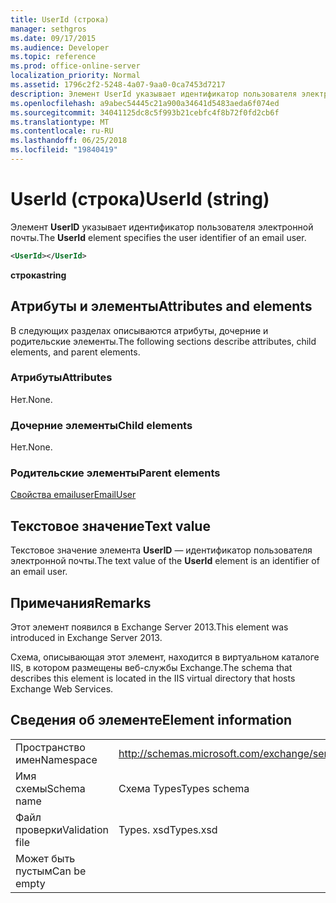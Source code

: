 ```yaml
---
title: UserId (строка)
manager: sethgros
ms.date: 09/17/2015
ms.audience: Developer
ms.topic: reference
ms.prod: office-online-server
localization_priority: Normal
ms.assetid: 1796c2f2-5248-4a07-9aa0-0ca7453d7217
description: Элемент UserId указывает идентификатор пользователя электронной почты.
ms.openlocfilehash: a9abec54445c21a900a34641d5483aeda6f074ed
ms.sourcegitcommit: 34041125dc8c5f993b21cebfc4f8b72f0fd2cb6f
ms.translationtype: MT
ms.contentlocale: ru-RU
ms.lasthandoff: 06/25/2018
ms.locfileid: "19840419"
---
```

# <a name="userid-string"></a><span data-ttu-id="0ca30-103">UserId (строка)</span><span class="sxs-lookup"><span data-stu-id="0ca30-103">UserId (string)</span></span>

<span data-ttu-id="0ca30-104">Элемент **UserID** указывает идентификатор пользователя электронной почты.</span><span class="sxs-lookup"><span data-stu-id="0ca30-104">The **UserId** element specifies the user identifier of an email user.</span></span> 
  
```XML
<UserId></UserId>
```

 <span data-ttu-id="0ca30-105">**строка**</span><span class="sxs-lookup"><span data-stu-id="0ca30-105">**string**</span></span>
## <a name="attributes-and-elements"></a><span data-ttu-id="0ca30-106">Атрибуты и элементы</span><span class="sxs-lookup"><span data-stu-id="0ca30-106">Attributes and elements</span></span>

<span data-ttu-id="0ca30-107">В следующих разделах описываются атрибуты, дочерние и родительские элементы.</span><span class="sxs-lookup"><span data-stu-id="0ca30-107">The following sections describe attributes, child elements, and parent elements.</span></span>
  
### <a name="attributes"></a><span data-ttu-id="0ca30-108">Атрибуты</span><span class="sxs-lookup"><span data-stu-id="0ca30-108">Attributes</span></span>

<span data-ttu-id="0ca30-109">Нет.</span><span class="sxs-lookup"><span data-stu-id="0ca30-109">None.</span></span>
  
### <a name="child-elements"></a><span data-ttu-id="0ca30-110">Дочерние элементы</span><span class="sxs-lookup"><span data-stu-id="0ca30-110">Child elements</span></span>

<span data-ttu-id="0ca30-111">Нет.</span><span class="sxs-lookup"><span data-stu-id="0ca30-111">None.</span></span>
  
### <a name="parent-elements"></a><span data-ttu-id="0ca30-112">Родительские элементы</span><span class="sxs-lookup"><span data-stu-id="0ca30-112">Parent elements</span></span>

[<span data-ttu-id="0ca30-113">Свойства emailuser</span><span class="sxs-lookup"><span data-stu-id="0ca30-113">EmailUser</span></span>](emailuser.md)
  
## <a name="text-value"></a><span data-ttu-id="0ca30-114">Текстовое значение</span><span class="sxs-lookup"><span data-stu-id="0ca30-114">Text value</span></span>

<span data-ttu-id="0ca30-115">Текстовое значение элемента **UserID** — идентификатор пользователя электронной почты.</span><span class="sxs-lookup"><span data-stu-id="0ca30-115">The text value of the **UserId** element is an identifier of an email user.</span></span> 
  
## <a name="remarks"></a><span data-ttu-id="0ca30-116">Примечания</span><span class="sxs-lookup"><span data-stu-id="0ca30-116">Remarks</span></span>

<span data-ttu-id="0ca30-117">Этот элемент появился в Exchange Server 2013.</span><span class="sxs-lookup"><span data-stu-id="0ca30-117">This element was introduced in Exchange Server 2013.</span></span>
  
<span data-ttu-id="0ca30-118">Схема, описывающая этот элемент, находится в виртуальном каталоге IIS, в котором размещены веб-службы Exchange.</span><span class="sxs-lookup"><span data-stu-id="0ca30-118">The schema that describes this element is located in the IIS virtual directory that hosts Exchange Web Services.</span></span>
  
## <a name="element-information"></a><span data-ttu-id="0ca30-119">Сведения об элементе</span><span class="sxs-lookup"><span data-stu-id="0ca30-119">Element information</span></span>

|||
|:-----|:-----|
|<span data-ttu-id="0ca30-120">Пространство имен</span><span class="sxs-lookup"><span data-stu-id="0ca30-120">Namespace</span></span>  <br/> |http://schemas.microsoft.com/exchange/services/2006/types  <br/> |
|<span data-ttu-id="0ca30-121">Имя схемы</span><span class="sxs-lookup"><span data-stu-id="0ca30-121">Schema name</span></span>  <br/> |<span data-ttu-id="0ca30-122">Схема Types</span><span class="sxs-lookup"><span data-stu-id="0ca30-122">Types schema</span></span>  <br/> |
|<span data-ttu-id="0ca30-123">Файл проверки</span><span class="sxs-lookup"><span data-stu-id="0ca30-123">Validation file</span></span>  <br/> |<span data-ttu-id="0ca30-124">Types. xsd</span><span class="sxs-lookup"><span data-stu-id="0ca30-124">Types.xsd</span></span>  <br/> |
|<span data-ttu-id="0ca30-125">Может быть пустым</span><span class="sxs-lookup"><span data-stu-id="0ca30-125">Can be empty</span></span>  <br/> ||
   

